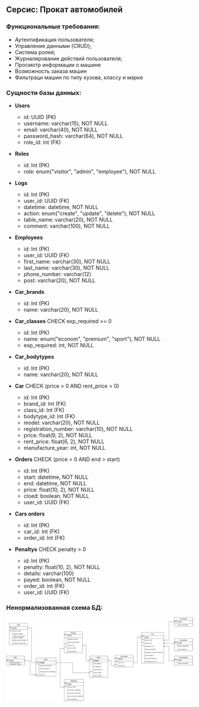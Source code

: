 ## Серсис: Прокат автомобилей

### Функциональные требования:

- Аутентификация пользователя;
- Управление данными (CRUD);
- Система ролей;
- Журналирование действий пользователя;
- Просмотр информации о машине
- Возможность заказа машин
- Фильтраци машин по типу кузова, классу и марке

### Сущности базы данных:

- **Users**
    - id: UUID (PK)
    - username: varchar(15), NOT NULL
    - email: varchar(40), NOT NULL
    - password\_hash: varchar(64), NOT NULL
    - role_id: int (FK)

- **Roles**
    - id: Int (PK)
    - role: enum("visitor", "admin", "employee"), NOT NULL

- **Logs**
    - id: Int (PK)
    - user\_id: UUID (FK)
    - datetime: datetime, NOT NULL
    - action: enum("create", "update", "delete"), NOT NULL
    - table\_name: varchar(20), NOT NULL
    - comment: varchar(100), NOT NULL

- **Employees**
    - id: Int (PK)
    - user\_id: UUID (FK)
    - first\_name: varchar(30), NOT NULL
    - last\_name: varchar(30), NOT NULL
    - phone\_number: varchar(12)
    - post: varchar(20), NOT NULL

- **Car\_brands**
    - id: Int (PK)
    - name: varchar(20), NOT NULL

- **Car\_classes** CHECK exp_required >= 0
    - id: Int (PK)
    - name: enum("econom", "premium", "sport"), NOT NULL
    - exp_required: int, NOT NULL

- **Car\_bodytypes**
    - id: Int (PK)
    - name: varchar(20), NOT NULL

- **Car** CHECK (price > 0 AND rent_price > 0)
    - id: Int (PK)
    - brand\_id: Int (FK)
    - class\_id: Int (FK)
    - bodytype\_id: Int (FK)
    - model: varchar(20), NOT NULL
    - registration_number: varchar(10), NOT NULL
    - price: float(9, 2), NOT NULL
    - rent_price: float(6, 2), NOT NULL
    - manufacture_year: int, NOT NULL

- **Orders** CHECK (price > 0 AND end > start)
    - id: Int (PK)
    - start: datetime, NOT NULL
    - end: datetime, NOT NULL
    - price: float(10, 2), NOT NULL
    - cloed: boolean, NOT NULL
    - user_id: UUID (FK)

- **Cars orders** 
    - id: Int (PK)
    - car\_id: Int (FK)
    - order\_id: Int (FK)

- **Penaltys** CHECK penalty > 0
    - id: Int (PK)
    - penalty: float(10, 2), NOT NULL
    - details: varchar(100)
    - payed: boolean, NOT NULL
    - order_id: int (FK)
    - user_id: UUID (FK)

### Ненормализованная схема БД:
![Scheme](./DB.drawio.svg)
